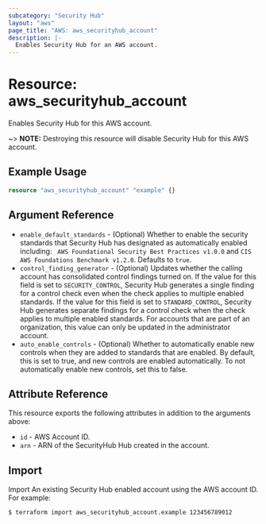 ```yaml
---
subcategory: "Security Hub"
layout: "aws"
page_title: "AWS: aws_securityhub_account"
description: |-
  Enables Security Hub for an AWS account.
---
```


# Resource: aws_securityhub_account

Enables Security Hub for this AWS account.

~> **NOTE:** Destroying this resource will disable Security Hub for this AWS account.

## Example Usage

```terraform
resource "aws_securityhub_account" "example" {}
```

## Argument Reference

* `enable_default_standards` - (Optional) Whether to enable the security standards that Security Hub has designated as automatically enabled including: ` AWS Foundational Security Best Practices v1.0.0` and `CIS AWS Foundations Benchmark v1.2.0`. Defaults to `true`.
* `control_finding_generator` - (Optional) Updates whether the calling account has consolidated control findings turned on. If the value for this field is set to `SECURITY_CONTROL`, Security Hub generates a single finding for a control check even when the check applies to multiple enabled standards. If the value for this field is set to `STANDARD_CONTROL`, Security Hub generates separate findings for a control check when the check applies to multiple enabled standards. For accounts that are part of an organization, this value can only be updated in the administrator account.
* `auto_enable_controls` - (Optional) Whether to automatically enable new controls when they are added to standards that are enabled. By default, this is set to true, and new controls are enabled automatically. To not automatically enable new controls, set this to false.

## Attribute Reference

This resource exports the following attributes in addition to the arguments above:

* `id` - AWS Account ID.
* `arn` - ARN of the SecurityHub Hub created in the account.

## Import

Import An existing Security Hub enabled account using the AWS account ID. For example:

```
$ terraform import aws_securityhub_account.example 123456789012
```

